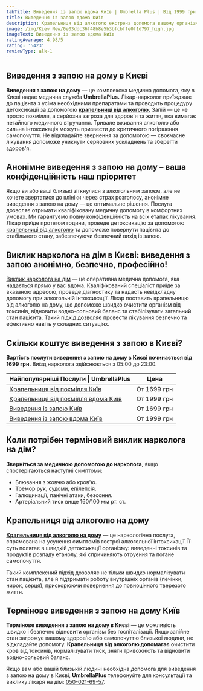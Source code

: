```yaml
---
tabTitle: Виведення із запою вдома Київ | Umbrella Plus | Від 1999 грн
title: Виведення із запою вдома Київ
description: Крапельниця від алкоголю екстрена допомога вашому організму
image: /img/Kiev New/0e03ddc36f48b8e5b3bfcbffe0f1d797_high.jpg
imageText: Виведення із запою вдома Київ
ratingAvarage: 4.98/5
rating: '5423'
reviewType: alk-1
---
```


## Виведення з запою на дому в Києві

**Виведення з запою на дому** — це комплексна медична допомога, яку в Києві надає медична служба **UmbrellaPlus.** Лікар-нарколог приїжджає до пацієнта з усіма необхідними препаратами та проводить процедуру детоксикації за допомогою **[крапельниці від алкоголю.](https://umbrella-plus.com.ua/uk/kiev/kapelnica_ot_alkogola_kiev/)** Запій — це не просто похмілля, а серйозна загроза для здоров'я та життя, яка вимагає негайного медичного втручання. Тривале вживання алкоголю або сильна інтоксикація можуть призвести до критичного погіршення самопочуття. Не відкладайте звернення за допомогою — своєчасне лікування допоможе уникнути серйозних ускладнень та зберегти здоров'я.

## Анонімне виведення з запою на дому – ваша конфіденційність наш пріоритет

Якщо ви або ваші близькі зіткнулися з алкогольним запоєм, але не хочете звертатися до клініки через страх розголосу, анонімне виведення з запою на дому — це оптимальне рішення. Послуга дозволяє отримати кваліфіковану медичну допомогу в комфортних умовах. Ми гарантуємо повну конфіденційність на всіх етапах лікування. Лікар приїде протягом години, проведе детоксикацію за допомогою [крапельниці від алкоголю](https://umbrella-plus.com.ua/uk/kiev/kapelnica_ot_alkogola_kiev/) та допоможе повернути пацієнта до стабільного стану, забезпечуючи безпечний вихід із запою.

## Виклик нарколога на дім в Києві: виведення з запою анонімно, безпечно, професійно!

[Виклик нарколога на дім](https://umbrella-plus.com.ua/uk/kiev/kapelnica_ot_alkogola_na_dom_kiev/) — це оперативна медична допомога, яка надається прямо у вас вдома. Кваліфікований спеціаліст приїде за вказаною адресою, проведе діагностику та надасть невідкладну допомогу при алкогольній інтоксикації. Лікар поставить крапельницю від алкоголю на дому, що допоможе швидко очистити організм від токсинів, відновити водно-сольовий баланс та стабілізувати загальний стан пацієнта. Такий підхід дозволяє провести лікування безпечно та ефективно навіть у складних ситуаціях.

## Скільки коштує виведення з запою в Києві?

**Вартість послуги виведення з запою на дому в Києві починається від 1699 грн.** Виїзд нарколога здійснюється з 05:00 до 23:00.

| Найпопулярніші Послуги \| UmbrellaPlus                                                                         | Цена        |
| -------------------------------------------------------------------------------------------------------------- | ----------- |
| [Крапельниця від похмілля Київ](https://umbrella-plus.com.ua/uk/kiev/kapelnica_ot_alkogola_kiev/)              | От 1699 грн |
| [Крапельниця від похмілля вдома Київ](https://umbrella-plus.com.ua/uk/kiev/Kapelnica_ot_alkogola_na_domy_kiev) | От 1999 грн |
| [Виведення із запою Київ](https://umbrella-plus.com.ua/uk/kiev/Vivod-iz-zapoia-kiev)                           | От 1699 грн |
| [Виведення із запою вдома Київ](https://umbrella-plus.com.ua/uk/kiev/vivod-iz-zapoia-na-domy-kiev-ua/)         | От 1999 грн |

## Коли потрібен терміновий виклик нарколога на дім?

**Зверніться за медичною допомогою до нарколога**, якщо спостерігаються наступні симптоми:

* Блювання з жовчю або кров'ю.
* Тремор рук, судоми, епілепсія.
* Галюцинації, панічні атаки, безсоння.
* Артеріальний тиск вище 160/100 мм рт. ст.

## Крапельниця від алкоголю на дому

**[Крапельниця від алкоголю на дому](https://umbrella-plus.com.ua/uk/kiev/kapelnica_ot_alkogola_na_dom_kiev/)** — це наркологічна послуга, спрямована на усунення симптомів гострої алкогольної інтоксикації. Її суть полягає в швидкій детоксикації організму: виведенні токсинів та продуктів розпаду етанолу, які спричиняють отруєння та погане самопочуття.

Такий комплексний підхід дозволяє не тільки швидко нормалізувати стан пацієнта, але й підтримати роботу внутрішніх органів (печінки, нирок, серця), прискорюючи повернення до повноцінного тверезого життя.

## Термінове виведення з запою на дому Київ

**Термінове виведення з запою на дому в Києві** — це можливість швидко і безпечно відновити організм без госпіталізації. Якщо запійне стан загрожує вашому здоров'ю або самопочуттю близької людини, не відкладайте допомогу. **Крапельниця від алкоголю допомагає** очистити кров від токсинів, нормалізувати тиск, зняти тривожність та відновити водно-сольовий баланс.

Якщо вам або вашій близькій людині необхідна допомога для виведення з запою на дому в Києві, **UmbrellaPlus** телефонуйте для консультації та виклику лікаря на дім: [050-021-69-57](tel:0500216957).
